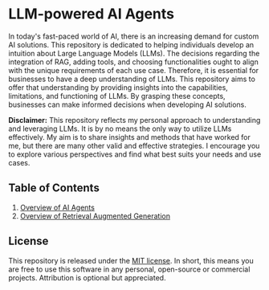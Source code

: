 # LLM-powered AI Agents

In today's fast-paced world of AI, there is an increasing demand for custom AI solutions. This repository is dedicated to helping individuals develop an intuition about Large Language Models (LLMs). The decisions regarding the integration of RAG, adding tools, and choosing functionalities ought to align with the unique requirements of each use case. Therefore, it is essential for businesses to have a deep understanding of LLMs. This repository aims to offer that understanding by providing insights into the capabilities, limitations, and functioning of LLMs. By grasping these concepts, businesses can make informed decisions when developing AI solutions.

**Disclaimer:** This repository reflects my personal approach to understanding and leveraging LLMs. It is by no means the only way to utilize LLMs effectively. My aim is to share insights and methods that have worked for me, but there are many other valid and effective strategies. I encourage you to explore various perspectives and find what best suits your needs and use cases.

## Table of Contents

1. [Overview of AI Agents](/src/agents.ipynb)
2. [Overview of Retrieval Augmented Generation](/src/rag.ipynb)

## License

This repository is released under the [MIT license](/LICENSE). In short, this means you are free to use this software in any personal, open-source or commercial projects. Attribution is optional but appreciated.
